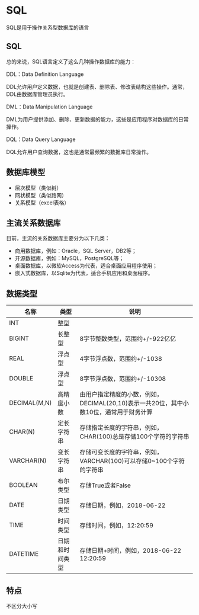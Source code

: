 # SQL

SQL是用于操作关系型数据库的语言

## SQL

总的来说，SQL语言定义了这么几种操作数据库的能力：

DDL：Data Definition Language

DDL允许用户定义数据，也就是创建表、删除表、修改表结构这些操作。通常，DDL由数据库管理员执行。

DML：Data Manipulation Language

DML为用户提供添加、删除、更新数据的能力，这些是应用程序对数据库的日常操作。

DQL：Data Query Language

DQL允许用户查询数据，这也是通常最频繁的数据库日常操作。

## 数据库模型

* 层次模型（类似树）
* 网状模型（类似路网）
* 关系模型（excel表格）

## 主流关系数据库
目前，主流的关系数据库主要分为以下几类：

* 商用数据库，例如：Oracle，SQL Server，DB2等；
* 开源数据库，例如：MySQL，PostgreSQL等；
* 桌面数据库，以微软Access为代表，适合桌面应用程序使用；
* 嵌入式数据库，以Sqlite为代表，适合手机应用和桌面程序。

## 数据类型


| 名称 | 类型 |	说明 |
| --- | --- | ---|
| INT |	整型 |	|4字节整数类型，范围约+/-21亿||
|BIGINT	|长整型	|8字节整数类型，范围约+/-922亿亿|
|REAL	|浮点型	|4字节浮点数，范围约+/-1038|
|DOUBLE	|浮点型	|8字节浮点数，范围约+/-10308|
|DECIMAL(M,N)	|高精度小数	|由用户指定精度的小数，例如，DECIMAL(20,10)表示一共20位，其中小数10位，通常用于财务计算|
|CHAR(N)	|定长字符串	|存储指定长度的字符串，例如，CHAR(100)总是存储100个字符的字符串|
|VARCHAR(N)	|变长字符串	|存储可变长度的字符串，例如，VARCHAR(100)可以存储0~100个字符的字符串|
|BOOLEAN	|布尔类型	|存储True或者False|
|DATE	|日期类型	|存储日期，例如，2018-06-22|
|TIME	|时间类型	|存储时间，例如，12:20:59|
|DATETIME	|日期和时间类型	|存储日期+时间，例如，2018-06-22 12:20:59|

## 特点

不区分大小写
